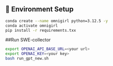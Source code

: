 ## 🚀 Environment Setup
```bash
conda create --name omnigirl python=3.12.5 -y
conda activate omnigirl
pip install -r requirements.txx
```

##Run SWE-collector

```bash
export OPENAI_API_BASE_URL=<your url>
export OPENAI_KEY=<your key>
bash run_gpt_new.sh
```